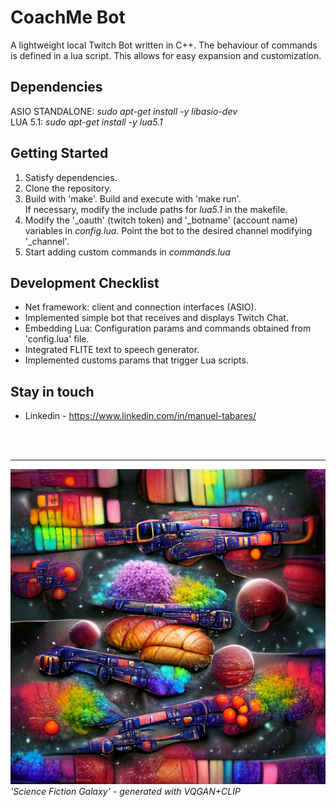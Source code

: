 # CoachMe Bot

A lightweight local Twitch Bot written in C++. The behaviour of commands is defined in a lua script. This allows for easy expansion and customization.

## Dependencies

ASIO STANDALONE: 
  *sudo apt-get install -y libasio-dev*  
LUA 5.1: 
  *sudo apt-get install -y lua5.1* 

## Getting Started

1) Satisfy dependencies.  
2) Clone the repository.  
3) Build with 'make'. Build and execute with 'make run'.  
  If necessary, modify the include paths for *lua5.1* in the makefile.  
4) Modify the '_oauth' (twitch token) and '_botname' (account name) variables in *config.lua*. Point the bot to the     desired channel modifying '_channel'.  
5) Start adding custom commands in *commands.lua*  

## Development Checklist

+ Net framework: client and connection interfaces (ASIO).
+ Implemented simple bot that receives and displays Twitch Chat.
+ Embedding Lua: Configuration params and commands obtained from 'config.lua' file.
+ Integrated FLITE text to speech generator.
+ Implemented customs params that trigger Lua scripts.

## Stay in touch

+ Linkedin - https://www.linkedin.com/in/manuel-tabares/

<br><br><hr>
![science-fiction-galaxy](media/science-fiction-galaxy-ai.jpg?raw=true "'Science Fiction Galaxy', generated with VQGAN+CLIP")
*'Science Fiction Galaxy' - generated with VQGAN+CLIP*

